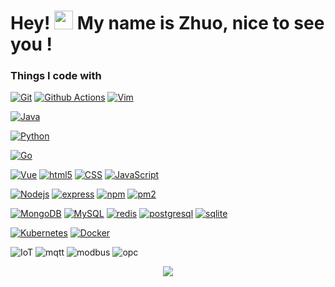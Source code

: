 <h1>Hey! <img src="https://emojis.slackmojis.com/emojis/images/1643514596/5999/meow_party.gif" width="30" />
  My name is Zhuo, nice to see you !</h1>
<h3>Things I code with</h3>

<p>
  <a href="https://git-scm.com/"><img alt="Git" src="https://img.shields.io/badge/-Git-F54D27?logo=Git&logoColor=white&style="/></a>
  <a href="https://docs.github.com/free-pro-team@latest/actions"><img alt="Github Actions" src="https://img.shields.io/badge/-Github Actions-2088FF?logo=github-actions&logoColor=white&style="/></a>
  <a href="https://www.vim.org/"><img alt="Vim" src="https://img.shields.io/badge/-Vim-019733?logo=Vim&logoColor=white&style="/></a>
  
  <a href="https://www.java.com/"><img alt="Java" src="https://img.shields.io/badge/-Java-007396?logo=Java&logoColor=white&style="/></a>
  
  <a href="https://www.python.org/"><img alt="Python" src="https://img.shields.io/badge/-Python-3776AB?logo=Python&logoColor=white&style="/></a>
  
  <a href="https://golang.org/"><img alt="Go" src="https://img.shields.io/badge/-Go-00ACD7?logo=go&logoColor=white&style="/></a>
  
  <a href="https://vuejs.org/"><img alt="Vue" src="https://img.shields.io/badge/-Vue-42B983?logo=Vue.js&logoColor=white&style="/></a>
  <a href="https://developer.mozilla.org/en-US/docs/Web/Guide/HTML/HTML5"><img alt="html5" src="https://img.shields.io/badge/-html5-E44D26?logo=html5&logoColor=white&style="/></a>
  <a href="https://developer.mozilla.org/docs/Archive/CSS3"><img alt="CSS" src="https://img.shields.io/badge/-CSS-1672B6?logo=CSS3&logoColor=white&style="/></a>
  <a href="https://developer.mozilla.org/docs/Web/JavaScript"><img alt="JavaScript" src="https://img.shields.io/badge/-JavaScript-F7DF1E?logo=JavaScript&logoColor=white&style="/></a>
  
  <a href="https://nodejs.org/"><img alt="Nodejs" src="https://img.shields.io/badge/-Nodejs-43853D?logo=Node.js&logoColor=white&style="/></a>
  <a href="http://expressjs.com"><img alt="express" src="https://img.shields.io/badge/-express-42B983?logo=express&logoColor=white&style="/></a>
  <a href="https://www.npmjs.com"><img alt="npm" src="https://img.shields.io/badge/-npm-CB3837?logo=npm&logoColor=white&style="/></a>
  <a href="https://pm2.io"><img alt="pm2" src="https://img.shields.io/badge/-pm2-CB3837?logo=pm2&logoColor=white&style="/></a>
  
  <a href="https://www.mongodb.com/"><img alt="MongoDB" src="https://img.shields.io/badge/-MongoDB-14AA52?logo=mongodb&logoColor=white&style="/></a>
  <a href="https://dev.mysql.com/"><img alt="MySQL" src="https://img.shields.io/badge/-MySQL-4579A1?logo=MySQL&logoColor=white&style="/></a>
  <a href="https://redis.io/"><img alt="redis" src="https://img.shields.io/badge/-redis-red?logo=redis&logoColor=white&style="/></a>
  <a href="https://www.postgresql.org/"><img alt="postgresql" src="https://img.shields.io/badge/-postgresql-blue?logo=postgresql&logoColor=white&style="/></a>
  <a href="https://www.sqlite.org/"><img alt="sqlite" src="https://img.shields.io/badge/-sqlite-blue?logo=sqlite&logoColor=white&style="/></a>
  
  <a href="https://kubernetes.io/"><img alt="Kubernetes" src="https://img.shields.io/badge/-Kubernetes-326CE5?logo=Kubernetes&logoColor=white&style="/></a>
  <a href="https://www.docker.com/"><img alt="Docker" src="https://img.shields.io/badge/-Docker-2496ED?logo=Docker&logoColor=white&style="/></a>
</p>
<p>
  <img alt="IoT" src="https://img.shields.io/badge/%E7%89%A9%E8%81%94%E7%BD%91-IoT-blue"/>
  <img alt="mqtt" src="https://img.shields.io/badge/-mqtt-42B983"/>
  <img alt="modbus" src="https://img.shields.io/badge/-modbus-orange"/>
  <img alt="opc" src="https://img.shields.io/badge/-opc.ua-red"/>
</p>
<p align="center">
  <a href="https://github.com/hezhuozhuo">
    <img src="https://github-readme-stats.vercel.app/api?username=hezhuozhuo&show_icons=true&theme=buefy" />
  </a>
</p>
